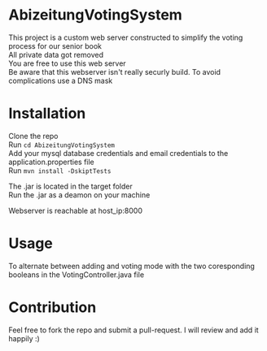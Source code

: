 # AbizeitungVotingSystem
This project is a custom web server constructed to simplify the voting process for our senior book <br>
All private data got removed <br>
You are free to use this web server <br>
Be aware that this webserver isn't really securly build. To avoid complications use a DNS mask

# Installation
Clone the repo <br>
Run `cd AbizeitungVotingSystem` <br>
Add your mysql database credentials and email credentials to the application.properties file <br>
Run `mvn install -DskiptTests`<br>

The .jar is located in the target folder<br>
Run the .jar as a deamon on your machine <br>

Webserver is reachable at host_ip:8000

# Usage
To alternate between adding and voting mode with the two coresponding booleans in the VotingController.java file

# Contribution
Feel free to fork the repo and submit a pull-request. I will review and add it happily :)
